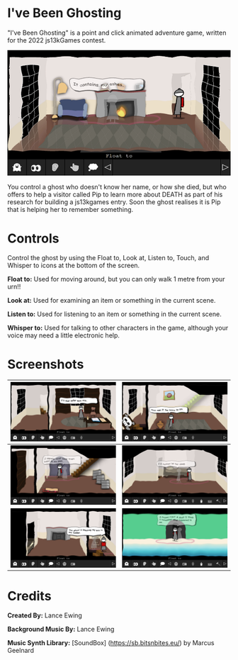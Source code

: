 # I've Been Ghosting

"I've Been Ghosting" is a point and click animated adventure game, written for the 2022 js13kGames contest.

![Screenshot](img/parlor_1.png)

You control a ghost who doesn't know her name, or how she died, but who offers to help a visitor called Pip to learn more about DEATH as part of his research for building a js13kgames entry. Soon the ghost realises it is Pip that is helping her to remember something.

# Controls

Control the ghost by using the Float to, Look at, Listen to, Touch, and Whisper to icons at the bottom of the screen.

**Float to:** Used for moving around, but you can only walk 1 metre from your urn!!

**Look at:** Used for examining an item or something in the current scene.

**Listen to:** Used for listening to an item or something in the current scene.

**Whisper to:** Used for talking to other characters in the game, although your voice may need a little electronic help.

# Screenshots

![](img/library_1.png)     |  ![](img/entry_hall_2.png)
:-------------------------:|:-------------------------:
![](img/cellar_1.png)      |  ![](img/attic_2.png)
![](img/bedroom_1.png)     |  ![](img/riverside_1.png)

# Credits
**Created By:** Lance Ewing  

**Background Music By:** Lance Ewing  

**Music Synth Library:** [SoundBox] (https://sb.bitsnbites.eu/) by Marcus Geelnard  
